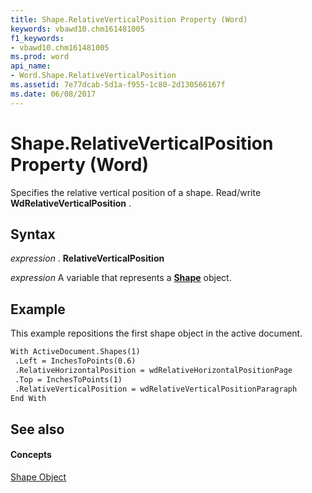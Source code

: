 ```yaml
---
title: Shape.RelativeVerticalPosition Property (Word)
keywords: vbawd10.chm161481005
f1_keywords:
- vbawd10.chm161481005
ms.prod: word
api_name:
- Word.Shape.RelativeVerticalPosition
ms.assetid: 7e77dcab-5d1a-f955-1c80-2d130566167f
ms.date: 06/08/2017
---
```



# Shape.RelativeVerticalPosition Property (Word)

Specifies the relative vertical position of a shape. Read/write  **WdRelativeVerticalPosition** .


## Syntax

 _expression_ . **RelativeVerticalPosition**

 _expression_ A variable that represents a **[Shape](shape-object-word.md)** object.


## Example

This example repositions the first shape object in the active document.


```vb
With ActiveDocument.Shapes(1) 
 .Left = InchesToPoints(0.6) 
 .RelativeHorizontalPosition = wdRelativeHorizontalPositionPage 
 .Top = InchesToPoints(1) 
 .RelativeVerticalPosition = wdRelativeVerticalPositionParagraph 
End With
```


## See also


#### Concepts


[Shape Object](shape-object-word.md)

